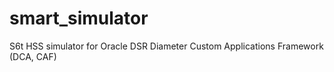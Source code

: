 # smart_simulator
S6t HSS simulator for Oracle DSR
Diameter Custom Applications Framework (DCA, CAF)
